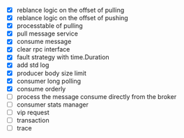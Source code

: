 - [x] reblance logic on the offset of pulling
- [x] reblance logic on the offset of pushing
- [x] processtable of pulling
- [x] pull message service
- [x] consume message
- [x] clear rpc interface
- [x] fault strategy with time.Duration
- [x] add std log
- [x] producer body size limit
- [x] consumer long polling
- [x] consume orderly
- [ ] process the message consume directly from the broker
- [ ] consumer stats manager
- [ ] vip request
- [ ] transaction
- [ ] trace
